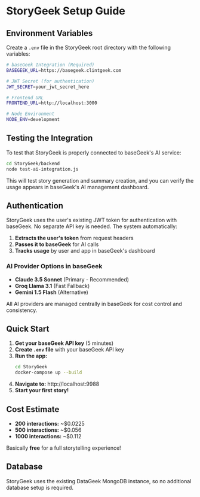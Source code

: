 # StoryGeek Setup Guide

## Environment Variables

Create a `.env` file in the StoryGeek root directory with the following variables:

```bash
# baseGeek Integration (Required)
BASEGEEK_URL=https://basegeek.clintgeek.com

# JWT Secret (for authentication)
JWT_SECRET=your_jwt_secret_here

# Frontend URL
FRONTEND_URL=http://localhost:3000

# Node Environment
NODE_ENV=development
```

## Testing the Integration

To test that StoryGeek is properly connected to baseGeek's AI service:

```bash
cd StoryGeek/backend
node test-ai-integration.js
```

This will test story generation and summary creation, and you can verify the usage appears in baseGeek's AI management dashboard.

## Authentication

StoryGeek uses the user's existing JWT token for authentication with baseGeek. No separate API key is needed. The system automatically:

1. **Extracts the user's token** from request headers
2. **Passes it to baseGeek** for AI calls
3. **Tracks usage** by user and app in baseGeek's dashboard

### AI Provider Options in baseGeek

- **Claude 3.5 Sonnet** (Primary - Recommended)
- **Groq Llama 3.1** (Fast Fallback)
- **Gemini 1.5 Flash** (Alternative)

All AI providers are managed centrally in baseGeek for cost control and consistency.

## Quick Start

1. **Get your baseGeek API key** (5 minutes)
2. **Create `.env` file** with your baseGeek API key
3. **Run the app:**
   ```bash
   cd StoryGeek
   docker-compose up --build
   ```
4. **Navigate to:** http://localhost:9988
5. **Start your first story!**

## Cost Estimate

- **200 interactions:** ~$0.0225
- **500 interactions:** ~$0.056
- **1000 interactions:** ~$0.112

Basically **free** for a full storytelling experience!

## Database

StoryGeek uses the existing DataGeek MongoDB instance, so no additional database setup is required.